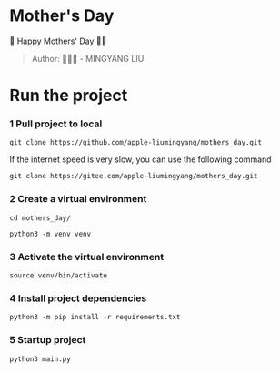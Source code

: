 # Mother's Day
👩 Happy Mothers' Day 🎉🎁
> Author:  - MINGYANG LIU

# Run the project
### 1 Pull project to local
```shell
git clone https://github.com/apple-liumingyang/mothers_day.git
```
If the internet speed is very slow, you can use the following command
```shell
git clone https://gitee.com/apple-liumingyang/mothers_day.git
```

### 2 Create a virtual environment
```shell
cd mothers_day/

python3 -m venv venv
```

### 3 Activate the virtual environment
```shell
source venv/bin/activate
```
### 4 Install project dependencies
```shell
python3 -m pip install -r requirements.txt
```

### 5 Startup project
```shell
python3 main.py
```

